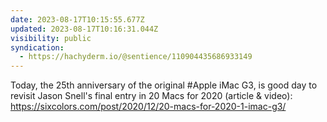 ```yaml
---
date: 2023-08-17T10:15:55.677Z
updated: 2023-08-17T10:16:31.044Z
visibility: public
syndication:
  - https://hachyderm.io/@sentience/110904435686933149
---
```

Today, the 25th anniversary of the original #Apple iMac G3, is good day to revisit Jason Snell's final entry in 20 Macs for 2020 (article & video): https://sixcolors.com/post/2020/12/20-macs-for-2020-1-imac-g3/
